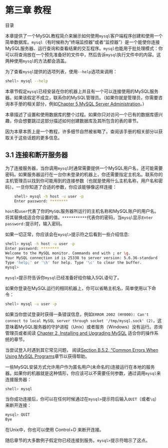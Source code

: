 # 第三章 教程
目录


本章提供了一个MySQL教程简介来展示如何使用`mysql`客户端程序创建和使用一个简单数据库。`mysql`（有时候称为“终端监控器”或者“监控器”）是一个能使你连接MySQL服务器、运行查询和查看结果的交互程序。`mysql`也能用于批处理模式：你可以将查询放在一个预先准备好的文件中，然后告诉`mysql`执行文件中的内容。这两种使用`mysql`的方法都会涵盖。

为了查看`mysql`提供的选项列表，使用`--help`选项来调用：
```bash
shell> mysql --help
```

本章节假定`mysql`已经安装在你的机器上并且有一个可以连接使用的MySQL服务器。如果该假定不成立，联系你的MySQL管理员。（如果你就是管理员，你需要咨询本手册的相关部分，例如[Chapter 5,MySQL Server Administration](#)。）

本章描述了设置和使用数据库的整个过程。如果你只对访问一个已有的数据库感兴趣，你会想要跳过这部分描述如何创建数据库及其所包含的表的章节。

因为本章本质上是一个教程，许多细节自然被省略了。查阅该手册的相关部分以获取关于这些话题的更多信息。

## 3.1 连接和断开服务器

为了连接服务器，当你调用`mysql`时通常需要提供一个MySQL用户名，还可能需要密码。如果服务器运行在一台你未登录的机器上，你还需要指定主机名。联系你的主机管理员以找到你可能用到的连接参数（也就是使用什么主机名称，用户名和密码）。一旦你知道了合适的参数，你应该能够像这样连接：
```bash
	shell> mysql -h host -u user -p
	Enter password: ********
```

`host`和`user`代表了你的`MySQL`服务器所运行的主机名称和MySQL账户的用户名。将其替换成适合你设置的值。`***********`代表你的密码，当`mysql`显示`Enter password:`提示时，输入密码。

如果一切正常，你应该会在`mysql>`提示符之后看到一些介绍信息:

```bash
shell> mysql -h host -u user -p
Enter password: ********
Welcome to the MySQL monitor. Commands end with ; or \g.
Your MySQL connection id is 25338 to server version: 5.6.36-standard
Type 'help;' or '\h' for help. Type '\c' to clear the buffer.
mysql>
```
`mysql>`提示符告诉你`mysql`已经准备好给你输入SQL语句了。

如果你登录在MySQL运行的相同机器上，你可以省略主机名，简单使用以下命令：
```bash
shell> mysql -u user -p
```
如果当你尝试登录时获得一条错误信息，例如`ERROR 2002 (HY000): Can't connect to local MySQL server through socket '/tmp/mysql.sock' (2)`，这意味着MySQL服务器的守护进程（Unix）或者服务（Windows）没有运行。咨询管理员或者阅读 [Chapter 2, Installing and Upgrading MySQL](#) 适合你的操作系统的章节。


当尝试登入时遇到其它常见问题， 阅读[Section B.5.2, “Common Errors When Using MySQL Programs](#)章节以获得帮助。

一些MySQL安装方式允许用户作为匿名用户(未命名的)连接运行在本地的服务器。如果你的机器就是这种情形，你应该可以不需要任何参数，通过调用`mysql`来连接服务器：
```bash
shell> mysql
```
当你成功连接后，你可以在任何时候通过在`mysql>`提示符后输入`QUIT`（或者`\q`）来断开连接：
```bash
mysql> QUIT
Bye
```
在Unix中，你也可以使用 Control+D 来断开连接。

随后章节的大多数例子假定你已经连接到服务。`mysql>`提示符暗示了这点。
